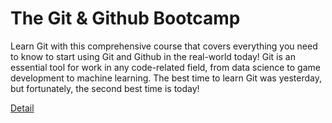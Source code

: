# The Git & Github Bootcamp

Learn Git with this comprehensive course that covers everything you need to know to start using Git and Github in the real-world today! Git is an essential tool for work in any code-related field, from data science to game development to machine learning. The best time to learn Git was yesterday, but fortunately, the second best time is today! 

[Detail](https://eduitfree.com/courses/the-git-github-bootcamp)